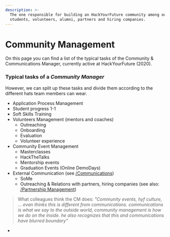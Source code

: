 ```yaml
---
description: >-
  The one responsible for building an HackYourFuture community among our
  students, volunteers, alumni, partners and hiring companies.
---
```


# Community Management

On this page you can find a list of the typical tasks of the Community & Communications Manager, currently active at HackYourFuture \(2020\).

### Typical tasks of a _Community Manager_

However, we can split up these tasks and divide them according to the different hats team members can wear.

* Application Process Management
* Student progress 1-1
* Soft Skills Training
* Volunteers Management \(mentors and coaches\)
  * Outreaching
  * Onboarding
  * Evaluation
  * Volunteer experience 
* Community Event Management
  * Masterclasses
  * HackTheTalks
  * Mentorship events
  * Graduation Events \(Online DemoDays\) 
* External Communication \(see [/Communications](communications.md)\)
  * SoMe
  * Outreaching & Relations with partners, hiring companies \(see also: [/Partnership Management](partnership-management.md)\)

> What colleagues think the CM does: _"Community events, hyf culture, ... evan thinks this is different from communications.  communications is what we say to the outside world, community management is how we do on the inside.  he also recognizes that this and communications have  blurred boundary"_

* 

